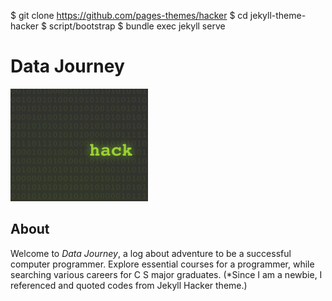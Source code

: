 $ git clone https://github.com/pages-themes/hacker
$ cd jekyll-theme-hacker
$ script/bootstrap
$ bundle exec jekyll serve

# Data Journey

![Thumbnail of Hacker](thumbnail.png)

## About
Welcome to _Data Journey_, a log about adventure to be a successful computer programmer. 
Explore essential courses for a programmer, while searching various careers for C S major graduates. 
(*Since I am a newbie, I referenced and quoted codes from Jekyll Hacker theme.)
